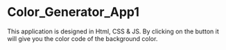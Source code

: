 # Color_Generator_App1
This application is designed in Html, CSS &amp; JS. By clicking on the button it will give you the color code of the background color.
